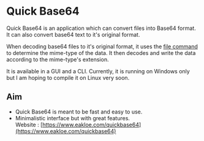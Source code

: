 # Quick Base64

Quick Base64 is an application which can convert files into Base64 format.
It can also convert base64 text to it's original format.

When decoding base64 files to it's original format, it uses the [file command](https://en.wikipedia.org/wiki/File_(command)) to determine the mime-type of the data.
It then decodes and write the data according to the mime-type's extension.

It is available in a GUI and a CLI. Currently, it is running on Windows only but I am hoping to compile it on Linux very soon.

## Aim
* Quick Base64 is meant to be fast and easy to use.
* Minimalistic interface but with great features.   
Website : [https://www.eakloe.com/quickbase64](https://www.eakloe.com/quickbase64)

